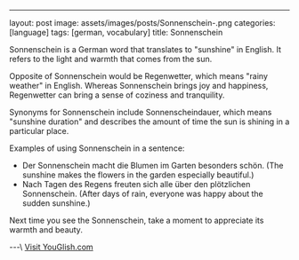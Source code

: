 ---
layout: post
image: assets/images/posts/Sonnenschein-.png
categories: [language]
tags: [german, vocabulary]
title: Sonnenschein 

Sonnenschein is a German word that translates to "sunshine" in English. It refers to the light and warmth that comes from the sun. 

Opposite of Sonnenschein would be Regenwetter, which means "rainy weather" in English. Whereas Sonnenschein brings joy and happiness, Regenwetter can bring a sense of coziness and tranquility.

Synonyms for Sonnenschein include Sonnenscheindauer, which means "sunshine duration" and describes the amount of time the sun is shining in a particular place.

Examples of using Sonnenschein in a sentence:
- Der Sonnenschein macht die Blumen im Garten besonders schön. (The sunshine makes the flowers in the garden especially beautiful.) 
- Nach Tagen des Regens freuten sich alle über den plötzlichen Sonnenschein. (After days of rain, everyone was happy about the sudden sunshine.)

Next time you see the Sonnenschein, take a moment to appreciate its warmth and beauty. 

---\ <a id="yg-widget-0" class="youglish-widget" data-query="Sonnenschein " data-lang="german" data-components="8412" data-auto-start="0" data-bkg-color="theme_light" data-title="How%20to%20pronounce%20Sonnenschein %20in%20German"  rel="nofollow" href="https://youglish.com">Visit YouGlish.com</a><script async src="https://youglish.com/public/emb/widget.js" charset="utf-8"></script>